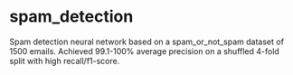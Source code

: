 # spam_detection
Spam detection neural network based on a spam_or_not_spam dataset of 1500 emails.
Achieved 99.1-100% average precision on a shuffled 4-fold split with high recall/f1-score.
